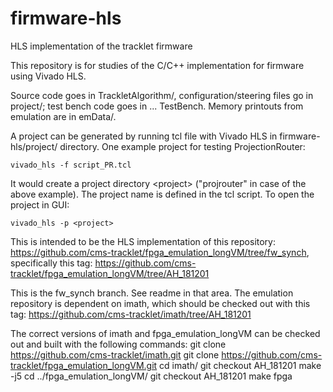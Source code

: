 # firmware-hls
HLS implementation of the tracklet firmware

This repository is for studies of the C/C++ implementation for firmware using Vivado HLS. 

Source code goes in TrackletAlgorithm/, configuration/steering files go in project/; test bench code goes in ... TestBench. Memory printouts from emulation are in emData/.

A project can be generated by running tcl file with Vivado HLS in firmware-hls/project/ directory. One example project for testing ProjectionRouter:

	vivado_hls -f script_PR.tcl

It would create a project directory \<project> ("projrouter" in case of the above example). The project name is defined in the tcl script. To open the project in GUI:

	vivado_hls -p <project>


This is intended to be the HLS implementation of this repository:
https://github.com/cms-tracklet/fpga_emulation_longVM/tree/fw_synch, specifically this tag:
https://github.com/cms-tracklet/fpga_emulation_longVM/tree/AH_181201

This is the fw_synch branch. See readme in that area. The emulation repository is dependent on imath, which should be checked out with this tag:
https://github.com/cms-tracklet/imath/tree/AH_181201

The correct versions of imath and fpga_emulation_longVM can be checked out and built with the following commands:
	git clone https://github.com/cms-tracklet/imath.git
	git clone https://github.com/cms-tracklet/fpga_emulation_longVM.git
	cd imath/
	git checkout AH_181201
	make -j5
	cd ../fpga_emulation_longVM/
	git checkout AH_181201
	make fpga
